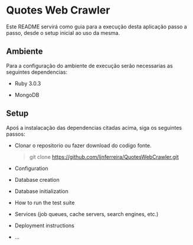 # Quotes Web Crawler

Este README servirá como guia para a execução desta aplicação passo a passo, 
desde o setup inicial ao uso da mesma.

## Ambiente

Para a configuração do ambiente de execução serão necessarias as seguintes dependencias: 

* Ruby 3.0.3

* MongoDB

## Setup

Apoś a instalacação das dependencias citadas acima, siga os seguintes passos:

* Clonar o repositorio ou fazer download do codigo fonte. 
    > git clone https://github.com/ljnferreira/QuotesWebCrawler.git

* Configuration

* Database creation

* Database initialization

* How to run the test suite

* Services (job queues, cache servers, search engines, etc.)

* Deployment instructions

* ...
